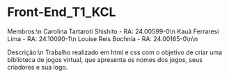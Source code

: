 # Front-End_T1_KCL

Membros:\n
Carolina Tartaroti Shishito - RA: 24.00599-0\n
Kauã Ferraresi Lima - RA: 24.10090-1\n
Louise Reis Bochnia - RA: 24.00165-0\n\n

Descrição:\n
Trabalho realizado em html e css com o objetivo de criar uma biblioteca de jogos virtual, que apresenta os nomes dos jogos, seus criadores e sua logo.
